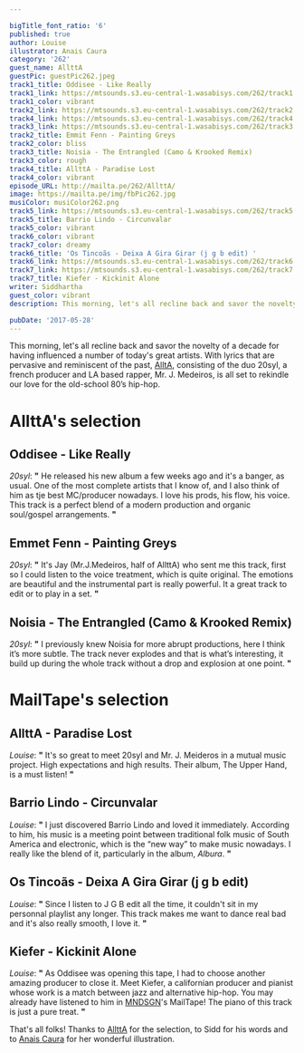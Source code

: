 ```yaml
---

bigTitle_font_ratio: '6'
published: true
author: Louise
illustrator: Anais Caura
category: '262'
guest_name: AllttA
guestPic: guestPic262.jpeg
track1_title: Oddisee - Like Really
track1_link: https://mtsounds.s3.eu-central-1.wasabisys.com/262/track1.mp3
track1_color: vibrant
track2_link: https://mtsounds.s3.eu-central-1.wasabisys.com/262/track2.mp3
track4_link: https://mtsounds.s3.eu-central-1.wasabisys.com/262/track4.mp3
track3_link: https://mtsounds.s3.eu-central-1.wasabisys.com/262/track3.mp3
track2_title: Emmit Fenn - Painting Greys
track2_color: bliss
track3_title: Noisia - The Entrangled (Camo & Krooked Remix)
track3_color: rough
track4_title: AllttA - Paradise Lost
track4_color: vibrant
episode_URL: http://mailta.pe/262/AllttA/
image: https://mailta.pe/img/fbPic262.jpg
musiColor: musiColor262.png
track5_link: https://mtsounds.s3.eu-central-1.wasabisys.com/262/track5.mp3
track5_title: Barrio Lindo - Circunvalar
track5_color: vibrant
track6_color: vibrant
track7_color: dreamy
track6_title: 'Os Tincoãs - Deixa A Gira Girar (j g b edit) '
track6_link: https://mtsounds.s3.eu-central-1.wasabisys.com/262/track6.mp3
track7_link: https://mtsounds.s3.eu-central-1.wasabisys.com/262/track7.mp3
track7_title: Kiefer - Kickinit Alone
writer: Siddhartha
guest_color: vibrant
description: This morning, let's all recline back and savor the novelty of a decade for having influenced a number of today's great artists. With lyrics that are pervasive and reminiscent of the past, AlltA, consisting of the duo 20syl, a french producer and LA based rapper, Mr. J. Medeiros, is all set to rekindle our love for the old-school 80’s hip-hop.

pubDate: '2017-05-28'
---
```

This morning, let's all recline back and savor the novelty of a decade for having influenced a number of today's great artists. With lyrics that are pervasive and reminiscent of the past, [AlltA](https://www.facebook.com/allttamusic/), consisting of the duo 20syl, a french producer and LA based rapper, Mr. J. Medeiros, is all set to rekindle our love for the old-school 80’s hip-hop.

# AllttA's selection

## Oddisee - Like Really
_20syl_: **"** He released his new album a few weeks ago and it's a banger, as usual. One of the most complete artists that I know of, and I also think of him as tje best MC/producer nowadays. I love his prods, his flow, his voice. This track is a perfect blend of a modern production and organic soul/gospel arrangements. **"** 

## Emmet Fenn - Painting Greys
_20syl_: **"** It's Jay (Mr.J.Medeiros, half of AllttA) who sent me this track, first so I could listen to the voice treatment, which is quite original. The emotions are beautiful and the instrumental part is really powerful. It a great track to edit or to play in a set. **"** 

## Noisia - The Entrangled (Camo & Krooked Remix)
_20syl_: **"** I previously knew Noisia for more abrupt productions, here I think it’s more subtle. The track never explodes and that is what’s interesting, it build up during the whole track without a drop and explosion at one point. **"** 

# MailTape's selection

## AllttA - Paradise Lost
_Louise_: **"** It's so great to meet 20syl and Mr. J. Meideros in a mutual music project. High expectations and high results. Their album, The Upper Hand, is a must listen! **"** 

## Barrio Lindo - Circunvalar
_Louise_: **"** I just discovered Barrio Lindo and loved it immediately. According to him, his music is a meeting point between traditional folk music of South America and electronic, which is the “new way” to make music nowadays. I really like the blend of it, particularly in the album, _Albura_. **"** 

## Os Tincoãs - Deixa A Gira Girar (j g b edit) 
_Louise_: **"** Since I listen to J G B edit all the time, it couldn't sit in my personnal playlist any longer. This track makes me want to dance real bad and it's also really smooth, I love it. **"** 

## Kiefer - Kickinit Alone
_Louise_: **"** As Oddisee was opening this tape, I had to choose another amazing producer to close it. Meet Kiefer, a californian producer and pianist whose work is a match between jazz and alternative hip-hop. You may already have listened to him in [MNDSGN](https://www.mailta.pe/255/mndsgn/)'s MailTape! The piano of this track is just a pure treat. **"** 

That's all folks! Thanks to [AllttA](https://www.facebook.com/allttamusic/) for the selection, to Sidd for his words and to [Anais Caura](http://cargocollective.com/anaiscaura) for her wonderful illustration.

